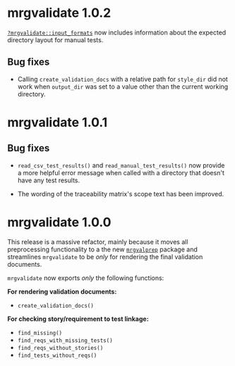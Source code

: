 # mrgvalidate 1.0.2

[`?mrgvalidate::input_formats`](https://metrumresearchgroup.github.io/mrgvalidate/reference/input_formats.html) now includes information about the expected directory layout for manual tests.

## Bug fixes

* Calling `create_validation_docs` with a relative path for `style_dir` did not work when `output_dir` was set to a value other than the current working directory.

# mrgvalidate 1.0.1

## Bug fixes

* `read_csv_test_results()` and `read_manual_test_results()` now provide a more helpful error message when called with a directory that doesn't have any test results.

* The wording of the traceability matrix's scope text has been improved.

# mrgvalidate 1.0.0

This release is a massive refactor, mainly because it moves all preprocessing functionality to a the new [`mrgvalprep`](https://github.com/metrumresearchgroup/mrgvalprep) package and streamlines `mrgvalidate` to be _only_ for rendering the final validation documents.

`mrgvalidate` now exports _only_ the following functions:

**For rendering validation documents:**

* `create_validation_docs()`

**For checking story/requirement to test linkage:**

* `find_missing()`
* `find_reqs_with_missing_tests()`
* `find_reqs_without_stories()`
* `find_tests_without_reqs()`
